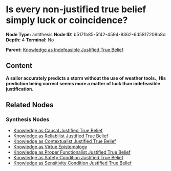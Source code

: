 # Is every non-justified true belief simply luck or coincidence?

**Node Type:** antithesis
**Node ID:** b5171b85-5f42-4594-8362-6d5817208b8d
**Depth:** 4
**Terminal:** No

**Parent:** [Knowledge as Indefeasible Justified True Belief](knowledge-as-indefeasible-justified-true-belief-synthesis-af68fa1d-32c5-4d2e-813e-1ef350bfe5d7.md)

## Content

**A sailor accurately predicts a storm without the use of weather tools.**, **His prediction being correct seems more a matter of luck than indefeasible justification.**

## Related Nodes

### Synthesis Nodes

- [Knowledge as Causal Justified True Belief](knowledge-as-causal-justified-true-belief-synthesis-e011e36d-47ab-4519-a53f-d4ab8fbd1501.md)
- [Knowledge as Reliabilist Justified True Belief](knowledge-as-reliabilist-justified-true-belief-synthesis-8f0d9a97-7218-4f04-b883-d9cbffcf2949.md)
- [Knowledge as Contextualist Justified True Belief](knowledge-as-contextualist-justified-true-belief-synthesis-77fdd415-b686-454b-acab-a9383d146137.md)
- [Knowledge as Virtue Epistemology](knowledge-as-virtue-epistemology-synthesis-e7982a5c-88a0-413c-a267-886bdb3357ff.md)
- [Knowledge as Proper Functionalist Justified True Belief](knowledge-as-proper-functionalist-justified-true-belief-synthesis-e8dc7ee6-9714-4e89-b28a-df12c29118d0.md)
- [Knowledge as Safety Condition Justified True Belief](knowledge-as-safety-condition-justified-true-belief-synthesis-cb75ba2a-64ee-418e-ad31-c7ae7de8c6ab.md)
- [Knowledge as Sensitivity Condition Justified True Belief](knowledge-as-sensitivity-condition-justified-true-belief-synthesis-474b5382-68be-4e48-926b-bdb1375b2ca6.md)
